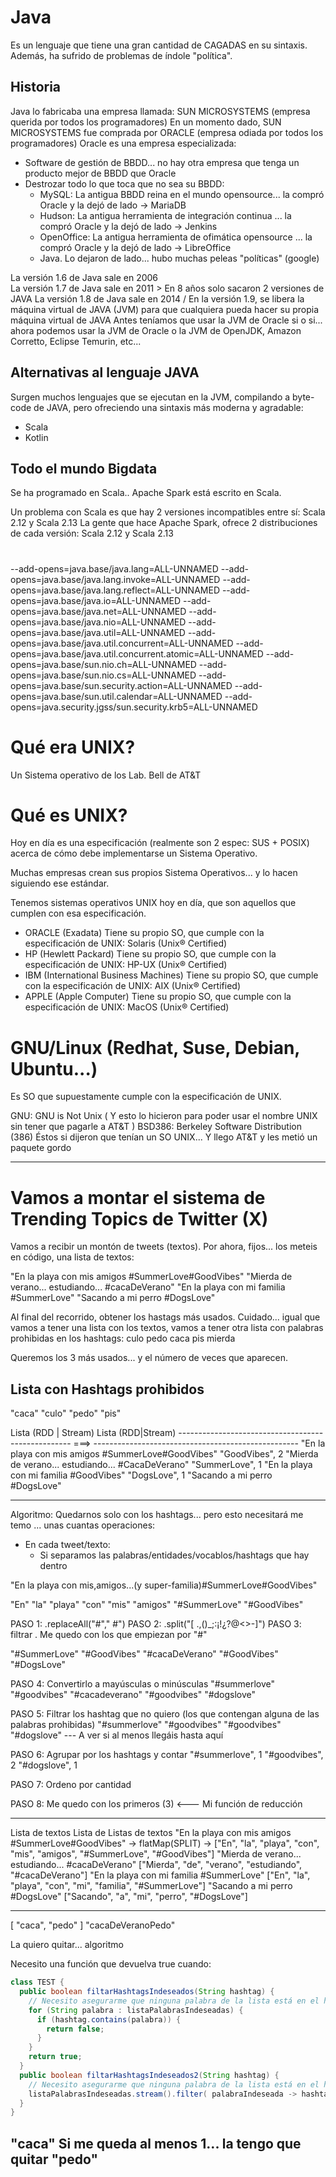 # Java

Es un lenguaje que tiene una gran cantidad de CAGADAS en su sintaxis.
Además, ha sufrido de problemas de índole "política".

## Historia

Java lo fabricaba una empresa llamada: SUN MICROSYSTEMS (empresa querida por todos los programadores)
En un momento dado, SUN MICROSYSTEMS fue comprada por ORACLE (empresa odiada por todos los programadores)
Oracle es una empresa especializada:
- Software de gestión de BBDD... no hay otra empresa que tenga un producto mejor de BBDD que Oracle
- Destrozar todo lo que toca que no sea su BBDD:
  - MySQL: La antigua BBDD reina en el mundo opensource... la compró Oracle y la dejó de lado -> MariaDB
  - Hudson: La antigua herramienta de integración continua ... la compró Oracle y la dejó de lado -> Jenkins
  - OpenOffice: La antigua herramienta de ofimática opensource ... la compró Oracle y la dejó de lado -> LibreOffice
  - Java. Lo dejaron de lado... hubo muchas peleas "políticas" (google)

La versión 1.6 de Java sale en 2006 \
La versión 1.7 de Java sale en 2011  > En 8 años solo sacaron 2 versiones de JAVA
La versión 1.8 de Java sale en 2014 / 
En la versión 1.9, se libera la máquina virtual de JAVA (JVM) para que cualquiera pueda hacer su propia máquina virtual de JAVA
Antes teníamos que usar la JVM de Oracle si o si... ahora podemos usar la JVM de Oracle o la JVM de OpenJDK, Amazon Corretto, Eclipse Temurin, etc...

## Alternativas al lenguaje JAVA

Surgen muchos lenguajes que se ejecutan en la JVM, compilando a byte-code de JAVA, pero ofreciendo una sintaxis más moderna y agradable:
- Scala
- Kotlin

## Todo el mundo Bigdata

Se ha programado en Scala.. Apache Spark está escrito en Scala.

Un problema con Scala es que hay 2 versiones incompatibles entre sí: Scala 2.12 y Scala 2.13
La gente que hace Apache Spark, ofrece 2 distribuciones de cada versión: Scala 2.12 y Scala 2.13


# 
--add-opens=java.base/java.lang=ALL-UNNAMED 
--add-opens=java.base/java.lang.invoke=ALL-UNNAMED 
--add-opens=java.base/java.lang.reflect=ALL-UNNAMED 
--add-opens=java.base/java.io=ALL-UNNAMED 
--add-opens=java.base/java.net=ALL-UNNAMED 
--add-opens=java.base/java.nio=ALL-UNNAMED 
--add-opens=java.base/java.util=ALL-UNNAMED 
--add-opens=java.base/java.util.concurrent=ALL-UNNAMED 
--add-opens=java.base/java.util.concurrent.atomic=ALL-UNNAMED 
--add-opens=java.base/sun.nio.ch=ALL-UNNAMED 
--add-opens=java.base/sun.nio.cs=ALL-UNNAMED 
--add-opens=java.base/sun.security.action=ALL-UNNAMED 
--add-opens=java.base/sun.util.calendar=ALL-UNNAMED 
--add-opens=java.security.jgss/sun.security.krb5=ALL-UNNAMED

# Qué era UNIX?

Un Sistema operativo de los Lab. Bell de AT&T

# Qué es UNIX?

Hoy en día es una especificación (realmente son 2 espec: SUS + POSIX) acerca de cómo debe implementarse un Sistema Operativo.

Muchas empresas crean sus propios Sistema Operativos... y lo hacen siguiendo ese estándar.

Tenemos sistemas operativos UNIX hoy en día, que son aquellos que cumplen con esa especificación.

- ORACLE (Exadata) Tiene su propio SO, que cumple con la especificación de UNIX: Solaris (Unix® Certified)
- HP (Hewlett Packard) Tiene su propio SO, que cumple con la especificación de UNIX: HP-UX (Unix® Certified)
- IBM (International Business Machines) Tiene su propio SO, que cumple con la especificación de UNIX: AIX (Unix® Certified)
- APPLE (Apple Computer) Tiene su propio SO, que cumple con la especificación de UNIX: MacOS (Unix® Certified)

# GNU/Linux (Redhat, Suse, Debian, Ubuntu...)

Es SO que supuestamente cumple con la especificación de UNIX.

GNU: GNU is Not Unix ( Y esto lo hicieron para poder usar el nombre UNIX sin tener que pagarle a AT&T )
BSD386: Berkeley Software Distribution (386) Éstos si dijeron que tenían un SO UNIX... Y llego AT&T y les metió un paquete gordo


---

# Vamos a montar el sistema de Trending Topics de Twitter (X)

Vamos a recibir un montón de tweets (textos).
Por ahora, fijos... los meteis en código, una lista de textos:

  "En la playa con mis amigos #SummerLove#GoodVibes"
  "Mierda de verano... estudiando... #cacaDeVerano"
  "En la playa con mi familia #SummerLove"
  "Sacando a mi perro #DogsLove"

Al final del recorrido, obtener los hastags más usados.
Cuidado... igual que vamos a tener una lista con los textos, vamos a tener otra lista con palabras prohibidas en los hashtags:
  culo
  pedo
  caca
  pis
  mierda

Queremos los 3 más usados... y el número de veces que aparecen.

Lista con Hashtags prohibidos
---------------------------------------------------
  "caca"
  "culo"
  "pedo"
  "pis"

Lista (RDD | Stream)                                                      Lista (RDD|Stream)
---------------------------------------------------         ===>          ---------------------------------------------------
"En la playa con mis amigos #SummerLove#GoodVibes"                        "GoodVibes",  2
"Mierda de verano... estudiando... #CacaDeVerano"                         "SummerLove", 1
"En la playa con mi familia #GoodVibes"                                   "DogsLove",   1
"Sacando a mi perro #DogsLove"                                            


-----
Algoritmo:
Quedarnos solo con los hashtags... pero esto necesitará me temo ... unas cuantas operaciones:
- En cada tweet/texto:
  - Si separamos las palabras/entidades/vocablos/hashtags que hay dentro

"En la playa con mis,amigos...(y super-familia)#SummerLove#GoodVibes"

"En"
"la"
"playa"
"con"
"mis"
"amigos"
"#SummerLove"
"#GoodVibes"

PASO 1: .replaceAll("#"," #")
PASO 2: .split("[ .,()_;:¡!¿?@<>-]")
PASO 3: filtrar . Me quedo con los que empiezan por "#"

"#SummerLove"
"#GoodVibes"
"#cacaDeVerano"
"#GoodVibes"
"#DogsLove"

PASO 4: Convertirlo a mayúsculas o minúsculas
"#summerlove"
"#goodvibes"
"#cacadeverano"
"#goodvibes"
"#dogslove"

PASO 5: Filtrar los hashtag que no quiero (los que contengan alguna de las palabras prohibidas)
"#summerlove"
"#goodvibes"
"#goodvibes"
"#dogslove"
--- A ver si al menos llegáis hasta aquí

PASO 6: Agrupar por los hashtags y contar
"#summerlove", 1
"#goodvibes", 2
"#dogslove", 1

PASO 7: Ordeno por cantidad

PASO 8: Me quedo con los primeros (3) <--- Mi función de reducción


-------
Lista de textos                                            Lista de Listas de textos
"En la playa con mis amigos #SummerLove#GoodVibes"      -> flatMap(SPLIT) ->    ["En", "la", "playa", "con", "mis", "amigos", "#SummerLove", "#GoodVibes"]
"Mierda de verano... estudiando... #cacaDeVerano"                           ["Mierda", "de", "verano", "estudiando", "#cacaDeVerano"]
"En la playa con mi familia #SummerLove"                                    ["En", "la", "playa", "con", "mi", "familia", "#SummerLove"]
"Sacando a mi perro #DogsLove"                                              ["Sacando", "a", "mi", "perro", "#DogsLove"]

-------

[ "caca", "pedo" ]
"cacaDeVeranoPedo"

La quiero quitar... algoritmo

Necesito una función que devuelva true cuando: 

```java
class TEST {
  public boolean filtarHashtagsIndeseados(String hashtag) {
    // Necesito asegurarme que ninguna palabra de la lista está en el hashtag 
    for (String palabra : listaPalabrasIndeseadas) {
      if (hashtag.contains(palabra)) {
        return false;
      }
    }
    return true;
  }
  public boolean filtarHashtagsIndeseados2(String hashtag) {
    // Necesito asegurarme que ninguna palabra de la lista está en el hashtag 
    listaPalabrasIndeseadas.stream().filter( palabraIndeseada -> hashtag.contains(palabraIndeseada) ).count() == 0;
  }
}
```

"caca" Si me queda al menos 1... la tengo que quitar
"pedo"
-------